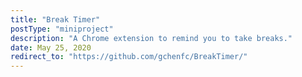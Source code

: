 ```yaml
---
title: "Break Timer"
postType: "miniproject"
description: "A Chrome extension to remind you to take breaks."
date: May 25, 2020
redirect_to: "https://github.com/gchenfc/BreakTimer/"
---
```

